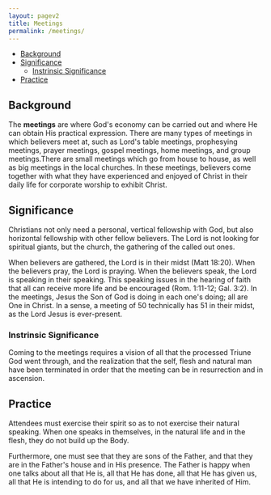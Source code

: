 ```yaml
---
layout: pagev2
title: Meetings
permalink: /meetings/
---
```

- [Background](#background)
- [Significance](#significance)
  - [Instrinsic Significance](#instrinsic-significance)
- [Practice](#practice)

##  Background

The **meetings** are where God's economy can be carried out and where He can obtain His practical expression. There are many types of meetings in which believers meet at, such as Lord's table meetings, prophesying meetings, prayer meetings, gospel meetings, home meetings, and group meetings.There are small meetings which go from house to house, as well as big meetings in the local churches. In these meetings, believers come together with what they have experienced and enjoyed of Christ in their daily life for corporate worship to exhibit Christ.

## Significance

Christians not only need a personal, vertical fellowship with God, but also horizontal fellowship with other fellow believers. The Lord is not looking for spiritual giants, but the church, the gathering of the called out ones. 

When believers are gathered, the Lord is in their midst (Matt 18:20). When the believers pray, the Lord is praying. When the believers speak, the Lord is speaking in their speaking. This speaking issues in the hearing of faith that all can receive more life and be encouraged (Rom. 1:11-12; Gal. 3:2). In the meetings, Jesus the Son of God is doing in each one's doing; all are One in Christ. In a sense, a meeting of 50 technically has 51 in their midst, as the Lord Jesus is ever-present.

### Instrinsic Significance

Coming to the meetings requires a vision of all that the processed Triune God went through, and the realization that the self, flesh and natural man have been terminated in order that the meeting can be in resurrection and in ascension.

## Practice

Attendees must exercise their spirit so as to not exercise their natural speaking. When one speaks in themselves, in the natural life and in the flesh, they do not build up the Body. 

Furthermore, one must see that they are sons of the Father, and that they are in the Father's house and in His presence. The Father is happy when one talks about all that He is, all that He has done, all that He has given us, all that He is intending to do for us, and all that we have inherited of Him.